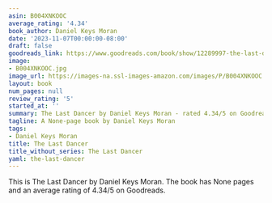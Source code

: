 ```yaml
---
asin: B004XNKOOC
average_rating: '4.34'
book_author: Daniel Keys Moran
date: '2023-11-07T00:00:00-08:00'
draft: false
goodreads_link: https://www.goodreads.com/book/show/12289997-the-last-dancer
image:
- B004XNKOOC.jpg
image_url: https://images-na.ssl-images-amazon.com/images/P/B004XNKOOC.01._SCLZZZZZZZ.jpg
layout: book
num_pages: null
review_rating: '5'
started_at: ''
summary: The Last Dancer by Daniel Keys Moran - rated 4.34/5 on Goodreads
tagline: A None-page book by Daniel Keys Moran
tags:
- Daniel Keys Moran
title: The Last Dancer
title_without_series: The Last Dancer
yaml: the-last-dancer
---
```


This is The Last Dancer by Daniel Keys Moran. The book has None pages and an average rating of 4.34/5 on Goodreads.